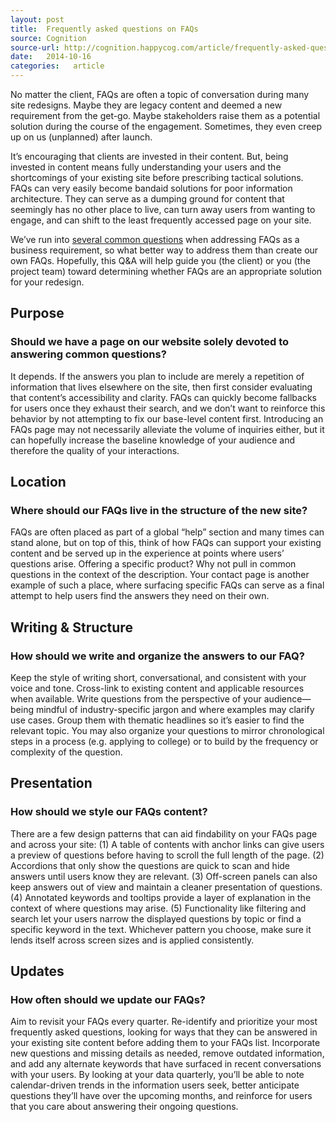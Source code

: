 ```yaml
---
layout: post
title:  Frequently asked questions on FAQs
source: Cognition
source-url: http://cognition.happycog.com/article/frequently-asked-questions-on-faqs
date:   2014-10-16
categories:   article
---
```


No matter the client, FAQs are often a topic of conversation during many site redesigns. Maybe they are legacy content and deemed a new requirement from the get-go. Maybe stakeholders raise them as a potential solution during the course of the engagement. Sometimes, they even creep up on us (unplanned) after launch.

It’s encouraging that clients are invested in their content. But, being invested in content means fully understanding your users and the shortcomings of your existing site before prescribing tactical solutions. FAQs can very easily become bandaid solutions for poor information architecture. They can serve as a dumping ground for content that seemingly has no other place to live, can turn away users from wanting to engage, and can shift to the least frequently accessed page on your site.

We’ve run into [several common questions](http://www.newyorker.com/humor/daily-shouts/f-a-q-s-about-f-a-q-s) when addressing FAQs as a business requirement, so what better way to address them than create our own FAQs. Hopefully, this Q&A will help guide you (the client) or you (the project team) toward determining whether FAQs are an appropriate solution for your redesign.

##  Purpose

###  Should we have a page on our website solely devoted to answering common questions?
It depends. If the answers you plan to include are merely a repetition of information that lives elsewhere on the site, then first consider evaluating that content’s accessibility and clarity. FAQs can quickly become fallbacks for users once they exhaust their search, and we don’t want to reinforce this behavior by not attempting to fix our base-level content first. Introducing an FAQs page may not necessarily alleviate the volume of inquiries either, but it can hopefully increase the baseline knowledge of your audience and therefore the quality of your interactions.

##  Location

###  Where should our FAQs live in the structure of the new site?
FAQs are often placed as part of a global “help” section and many times can stand alone, but on top of this, think of how FAQs can support your existing content and be served up in the experience at points where users’ questions arise. Offering a specific product? Why not pull in common questions in the context of the description. Your contact page is another example of such a place, where surfacing specific FAQs can serve as a final attempt to help users find the answers they need on their own.

##  Writing & Structure

###  How should we write and organize the answers to our FAQ?

Keep the style of writing short, conversational, and consistent with your voice and tone. Cross-link to existing content and applicable resources when available. Write questions from the perspective of your audience—being mindful of industry-specific jargon and where examples may clarify use cases. Group them with thematic headlines so it’s easier to find the relevant topic. You may also organize your questions to mirror chronological steps in a process (e.g. applying to college) or to build by the frequency or complexity of the question.

##  Presentation

###  How should we style our FAQs content?
There are a few design patterns that can aid findability on your FAQs page and across your site: (1) A table of contents with anchor links can give users a preview of questions before having to scroll the full length of the page. (2) Accordions that only show the questions are quick to scan and hide answers until users know they are relevant. (3) Off-screen panels can also keep answers out of view and maintain a cleaner presentation of questions. (4) Annotated keywords and tooltips provide a layer of explanation in the context of where questions may arise. (5) Functionality like filtering and search let your users narrow the displayed questions by topic or find a specific keyword in the text. Whichever pattern you choose, make sure it lends itself across screen sizes and is applied consistently.

##  Updates

###  How often should we update our FAQs?
Aim to revisit your FAQs every quarter. Re-identify and prioritize your most frequently asked questions, looking for ways that they can be answered in your existing site content before adding them to your FAQs list. Incorporate new questions and missing details as needed, remove outdated information, and add any alternate keywords that have surfaced in recent conversations with your users. By looking at your data quarterly, you’ll be able to note calendar-driven trends in the information users seek, better anticipate questions they’ll have over the upcoming months, and reinforce for users that you care about answering their ongoing questions.
